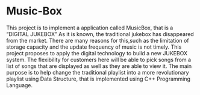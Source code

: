 # Music-Box
This project is to implement a application called MusicBox, that is a “DIGITAL JUKEBOX” As it is known, the traditional jukebox has disappeared from the market. There are many reasons for this,such as the limitation of storage capacity and the update frequency of music is not timely. This project proposes to apply the digital technology to build a new JUKEBOX system.  The flexibility for customers here will be able to pick songs from a list of songs that are displayed as well as they are able to view it. The main purpose is to help change the traditional playlist into a more revolutionary playlist using Data Structure, that is implemented using C++ Programming Language.
